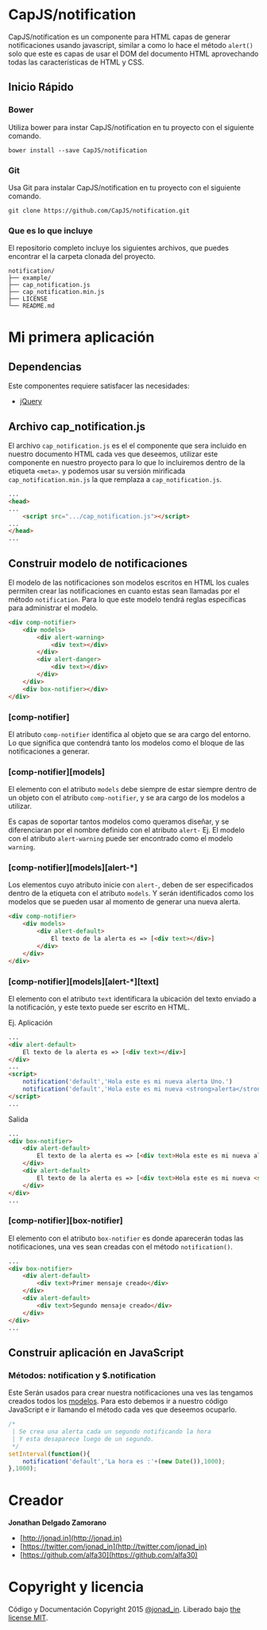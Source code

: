 CapJS/notification
==================

CapJS/notification es un componente para HTML capas de generar notificaciones usando javascript, similar a como lo hace el método `alert()` solo que este es capas de usar el DOM del documento HTML aprovechando todas las características de HTML y CSS.

## Inicio Rápido

### Bower

Utiliza bower para instar CapJS/notification en tu proyecto con el siguiente comando.

```
bower install --save CapJS/notification
```

### Git

Usa Git para instalar CapJS/notification en tu proyecto con el siguiente comando.

```
git clone https://github.com/CapJS/notification.git
```

### Que es lo que incluye

El repositorio completo incluye los siguientes archivos, que puedes encontrar el la carpeta clonada del proyecto.

```
notification/
├── example/
├── cap_notification.js
├── cap_notification.min.js
├── LICENSE
└── README.md
```

# Mi primera aplicación

## Dependencias

Este componentes requiere satisfacer las necesidades:

 - [jQuery](https://github.com/jquery/jquery)

## Archivo cap_notification.js

El archivo `cap_notification.js` es el el componente que sera incluido en nuestro documento HTML cada ves que deseemos, utilizar este componente en nuestro proyecto para lo que lo incluiremos dentro de la etiqueta `<meta>`. y podemos usar su versión mirificada `cap_notification.min.js` la que remplaza a `cap_notification.js`.

```html
...
<head>
...
	<script src=".../cap_notification.js"></script>	
...
</head>
...
```

## Construir modelo de notificaciones

El modelo de las notificaciones son modelos escritos en HTML los cuales permiten crear las notificaciones en cuanto estas sean llamadas por el método `notification`. Para lo que este modelo tendrá reglas especificas para administrar el modelo.

```html
<div comp-notifier>
	<div models>
		<div alert-warning>
			<div text></div>
		</div>
		<div alert-danger>
			<div text></div>
		</div>
	</div>
	<div box-notifier></div>
</div>
```

### [comp-notifier]

El atributo `comp-notifier` identifica al objeto que se ara cargo del entorno. Lo que significa que contendrá tanto los modelos como el bloque de las notificaciones a generar.

### [comp-notifier][models]

El elemento con el atributo `models` debe siempre de estar siempre dentro de un objeto con el atributo `comp-notifier`, y se ara cargo de los modelos a utilizar.

Es capas de soportar tantos modelos como queramos diseñar, y se diferenciaran por el nombre definido con el atributo `alert-` Ej. El modelo con el atributo `alert-warning` puede ser encontrado como el modelo `warning`.

### [comp-notifier][models][alert-*]

Los elementos cuyo atributo inicie con `alert-`, deben de ser especificados dentro de la etiqueta con el atributo `models`. Y serán identificados como los modelos que se pueden usar al momento de generar una nueva alerta.

```html
<div comp-notifier>
	<div models>
		<div alert-default>
			El texto de la alerta es => [<div text></div>]
		</div>
	</div>
</div>
```

### [comp-notifier][models][alert-*][text]

El elemento con el atributo `text` identificara la ubicación del texto enviado a la notificación, y este texto puede ser escrito en HTML.

Ej. Aplicación

```html
...
<div alert-default>
	El texto de la alerta es => [<div text></div>]
</div>
...
<script>
	notification('default','Hola este es mi nueva alerta Uno.')
	notification('default','Hola este es mi nueva <strong>alerta</strong> Dos.')
</script>
...
```

Salida

```html
...
<div box-notifier>
	<div alert-default>
		El texto de la alerta es => [<div text>Hola este es mi nueva alerta Uno.</div>]
	</div>
	<div alert-default>
		El texto de la alerta es => [<div text>Hola este es mi nueva <strong>alerta</strong> Dos.</div>]
	</div>
</div>
...
```

### [comp-notifier][box-notifier]

El elemento con el atributo `box-notifier` es donde aparecerán todas las notificaciones, una ves sean creadas con el método `notification()`.

```html
...
<div box-notifier>
	<div alert-default>
		<div text>Primer mensaje creado</div>
	</div>
	<div alert-default>
		<div text>Segundo mensaje creado</div>
	</div>
</div>
...
```

## Construir aplicación en JavaScript

### Métodos: notification y $.notification

Este Serán usados para crear nuestra notificaciones una ves las tengamos creados todos los [modelos](#construir-modelo-de-notificaciones). Para esto debemos ir a nuestro código JavaScript e ir llamando el método cada ves que deseemos ocuparlo.

```javascript
/*
 | Se crea una alerta cada un segundo notificando la hora
 | Y esta desaparece luego de un segundo.
 */
setInterval(function(){
	notification('default','La hora es :'+(new Date()),1000);
},1000);
```

# Creador
	
**Jonathan Delgado Zamorano**
- [http://jonad.in](http://jonad.in)
- [https://twitter.com/jonad_in](http://twitter.com/jonad_in)
- [https://github.com/alfa30](https://github.com/alfa30)


# Copyright y licencia

Código y Documentación Copyright 2015 [@jonad_in](http://twitter.com/jonad_in). Liberado bajo [the license MIT](https://github.com/CapJS/notification/blob/master/LICENSE). 
